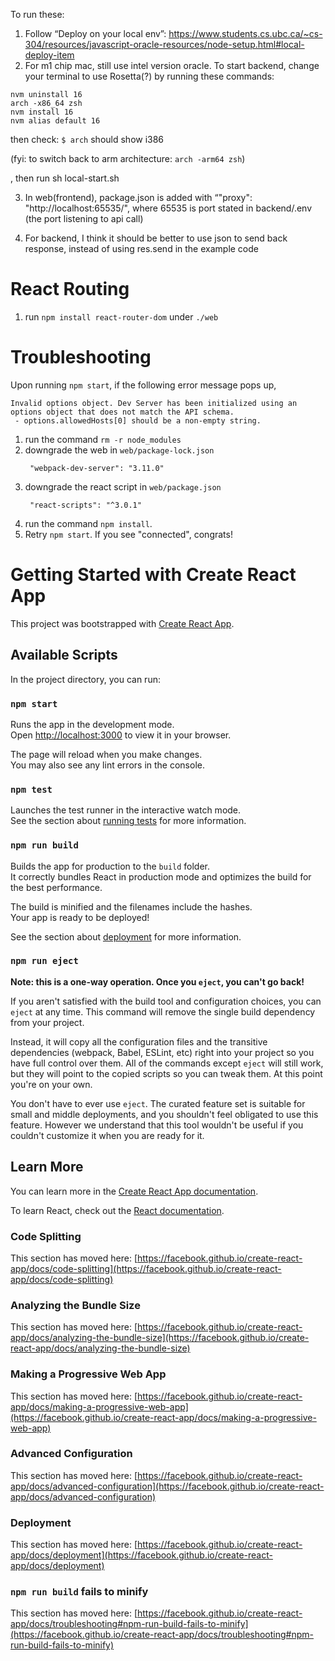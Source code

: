 To run these:
1. Follow “Deploy on your local env”: https://www.students.cs.ubc.ca/~cs-304/resources/javascript-oracle-resources/node-setup.html#local-deploy-item
2. For m1 chip mac, still use intel version oracle.
To start backend, change your terminal to use Rosetta(?) by running these commands:
```
nvm uninstall 16
arch -x86_64 zsh
nvm install 16
nvm alias default 16
```
then check:
`$ arch` should show i386

(fyi: to switch back to arm architecture: `arch -arm64 zsh`)

, then run sh local-start.sh

3. In web(frontend), package.json is added with “"proxy": "http://localhost:65535/",  where 65535 is port stated in backend/.env (the port listening to api call)

4. For backend, I think it should be better to use json to send back response, instead of using res.send in the example code


# React Routing
1. run `npm install react-router-dom` under `./web`


# Troubleshooting
Upon running `npm start`, if the following error message pops up, 
```
Invalid options object. Dev Server has been initialized using an options object that does not match the API schema.
 - options.allowedHosts[0] should be a non-empty string.
```
1. run the command `rm -r node_modules`
2. downgrade the web in `web/package-lock.json` 
   ```
    "webpack-dev-server": "3.11.0"
    ```
2. downgrade the react script in `web/package.json`
   ```
    "react-scripts": "^3.0.1"
    ```
3.  run the command `npm install`. 
4. Retry `npm start`. If you see "connected", congrats!


# Getting Started with Create React App

This project was bootstrapped with [Create React App](https://github.com/facebook/create-react-app).

## Available Scripts

In the project directory, you can run:

### `npm start`

Runs the app in the development mode.\
Open [http://localhost:3000](http://localhost:3000) to view it in your browser.

The page will reload when you make changes.\
You may also see any lint errors in the console.

### `npm test`

Launches the test runner in the interactive watch mode.\
See the section about [running tests](https://facebook.github.io/create-react-app/docs/running-tests) for more information.

### `npm run build`

Builds the app for production to the `build` folder.\
It correctly bundles React in production mode and optimizes the build for the best performance.

The build is minified and the filenames include the hashes.\
Your app is ready to be deployed!

See the section about [deployment](https://facebook.github.io/create-react-app/docs/deployment) for more information.

### `npm run eject`

**Note: this is a one-way operation. Once you `eject`, you can't go back!**

If you aren't satisfied with the build tool and configuration choices, you can `eject` at any time. This command will remove the single build dependency from your project.

Instead, it will copy all the configuration files and the transitive dependencies (webpack, Babel, ESLint, etc) right into your project so you have full control over them. All of the commands except `eject` will still work, but they will point to the copied scripts so you can tweak them. At this point you're on your own.

You don't have to ever use `eject`. The curated feature set is suitable for small and middle deployments, and you shouldn't feel obligated to use this feature. However we understand that this tool wouldn't be useful if you couldn't customize it when you are ready for it.

## Learn More

You can learn more in the [Create React App documentation](https://facebook.github.io/create-react-app/docs/getting-started).

To learn React, check out the [React documentation](https://reactjs.org/).

### Code Splitting

This section has moved here: [https://facebook.github.io/create-react-app/docs/code-splitting](https://facebook.github.io/create-react-app/docs/code-splitting)

### Analyzing the Bundle Size

This section has moved here: [https://facebook.github.io/create-react-app/docs/analyzing-the-bundle-size](https://facebook.github.io/create-react-app/docs/analyzing-the-bundle-size)

### Making a Progressive Web App

This section has moved here: [https://facebook.github.io/create-react-app/docs/making-a-progressive-web-app](https://facebook.github.io/create-react-app/docs/making-a-progressive-web-app)

### Advanced Configuration

This section has moved here: [https://facebook.github.io/create-react-app/docs/advanced-configuration](https://facebook.github.io/create-react-app/docs/advanced-configuration)

### Deployment

This section has moved here: [https://facebook.github.io/create-react-app/docs/deployment](https://facebook.github.io/create-react-app/docs/deployment)

### `npm run build` fails to minify

This section has moved here: [https://facebook.github.io/create-react-app/docs/troubleshooting#npm-run-build-fails-to-minify](https://facebook.github.io/create-react-app/docs/troubleshooting#npm-run-build-fails-to-minify)
